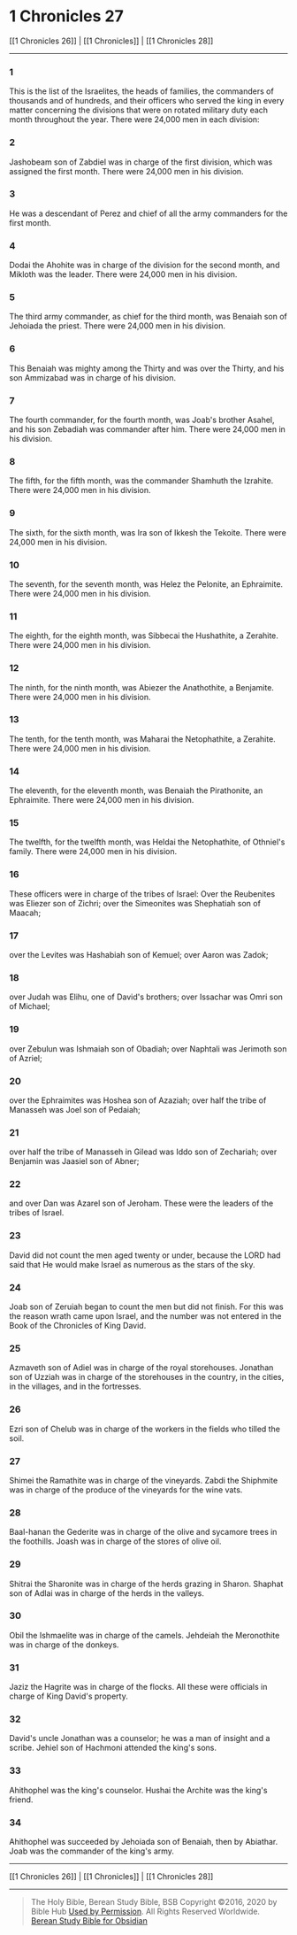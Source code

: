 # 1 Chronicles 27

[[1 Chronicles 26]] | [[1 Chronicles]] | [[1 Chronicles 28]]

---

### 1
This is the list of the Israelites, the heads of families, the commanders of thousands and of hundreds, and their officers who served the king in every matter concerning the divisions that were on rotated military duty each month throughout the year. There were 24,000 men in each division:

### 2
Jashobeam son of Zabdiel was in charge of the first division, which was assigned the first month. There were 24,000 men in his division.

### 3
He was a descendant of Perez and chief of all the army commanders for the first month.

### 4
Dodai the Ahohite was in charge of the division for the second month, and Mikloth was the leader. There were 24,000 men in his division.

### 5
The third army commander, as chief for the third month, was Benaiah son of Jehoiada the priest. There were 24,000 men in his division.

### 6
This Benaiah was mighty among the Thirty and was over the Thirty, and his son Ammizabad was in charge of his division.

### 7
The fourth commander, for the fourth month, was Joab's brother Asahel, and his son Zebadiah was commander after him. There were 24,000 men in his division.

### 8
The fifth, for the fifth month, was the commander Shamhuth the Izrahite. There were 24,000 men in his division.

### 9
The sixth, for the sixth month, was Ira son of Ikkesh the Tekoite. There were 24,000 men in his division.

### 10
The seventh, for the seventh month, was Helez the Pelonite, an Ephraimite. There were 24,000 men in his division.

### 11
The eighth, for the eighth month, was Sibbecai the Hushathite, a Zerahite. There were 24,000 men in his division.

### 12
The ninth, for the ninth month, was Abiezer the Anathothite, a Benjamite. There were 24,000 men in his division.

### 13
The tenth, for the tenth month, was Maharai the Netophathite, a Zerahite. There were 24,000 men in his division.

### 14
The eleventh, for the eleventh month, was Benaiah the Pirathonite, an Ephraimite. There were 24,000 men in his division.

### 15
The twelfth, for the twelfth month, was Heldai the Netophathite, of Othniel's family. There were 24,000 men in his division.

### 16
These officers were in charge of the tribes of Israel: Over the Reubenites was Eliezer son of Zichri; over the Simeonites was Shephatiah son of Maacah;

### 17
over the Levites was Hashabiah son of Kemuel; over Aaron was Zadok;

### 18
over Judah was Elihu, one of David's brothers; over Issachar was Omri son of Michael;

### 19
over Zebulun was Ishmaiah son of Obadiah; over Naphtali was Jerimoth son of Azriel;

### 20
over the Ephraimites was Hoshea son of Azaziah; over half the tribe of Manasseh was Joel son of Pedaiah;

### 21
over half the tribe of Manasseh in Gilead was Iddo son of Zechariah; over Benjamin was Jaasiel son of Abner;

### 22
and over Dan was Azarel son of Jeroham. These were the leaders of the tribes of Israel.

### 23
David did not count the men aged twenty or under, because the LORD had said that He would make Israel as numerous as the stars of the sky.

### 24
Joab son of Zeruiah began to count the men but did not finish. For this was the reason wrath came upon Israel, and the number was not entered in the Book of the Chronicles of King David.

### 25
Azmaveth son of Adiel was in charge of the royal storehouses. Jonathan son of Uzziah was in charge of the storehouses in the country, in the cities, in the villages, and in the fortresses.

### 26
Ezri son of Chelub was in charge of the workers in the fields who tilled the soil.

### 27
Shimei the Ramathite was in charge of the vineyards. Zabdi the Shiphmite was in charge of the produce of the vineyards for the wine vats.

### 28
Baal-hanan the Gederite was in charge of the olive and sycamore trees in the foothills. Joash was in charge of the stores of olive oil.

### 29
Shitrai the Sharonite was in charge of the herds grazing in Sharon. Shaphat son of Adlai was in charge of the herds in the valleys.

### 30
Obil the Ishmaelite was in charge of the camels. Jehdeiah the Meronothite was in charge of the donkeys.

### 31
Jaziz the Hagrite was in charge of the flocks. All these were officials in charge of King David's property.

### 32
David's uncle Jonathan was a counselor; he was a man of insight and a scribe. Jehiel son of Hachmoni attended the king's sons.

### 33
Ahithophel was the king's counselor. Hushai the Archite was the king's friend.

### 34
Ahithophel was succeeded by Jehoiada son of Benaiah, then by Abiathar. Joab was the commander of the king's army.

---

[[1 Chronicles 26]] | [[1 Chronicles]] | [[1 Chronicles 28]]

---

> The Holy Bible, Berean Study Bible, BSB
> Copyright &copy;2016, 2020 by Bible Hub
> [Used by Permission](https://berean.bible/terms.htm). All Rights Reserved Worldwide.
> [Berean Study Bible for Obsidian](https://github.com/gapmiss/berean-study-bible-for-obsidian)</small>

